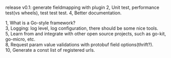 release v0.1:
generate fieldmapping with plugin
2, Unit test, performance test(vs wheels), test test test.
4, Better documentation.  


1, What is a Go-style framework?  
3, Logging: log level, log configuration, there should be some nice tools.  
5, Learn from and integrate with other open source projects, such as go-kit, go-micro, etc.  
8, Request param value validations with protobuf field options(thrift?).  
10, Generate a const list of registered urls.  


